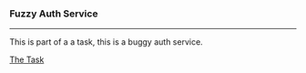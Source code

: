 ### Fuzzy Auth Service
---------

This is part of a a task, this is a buggy auth service.



[The Task]() 